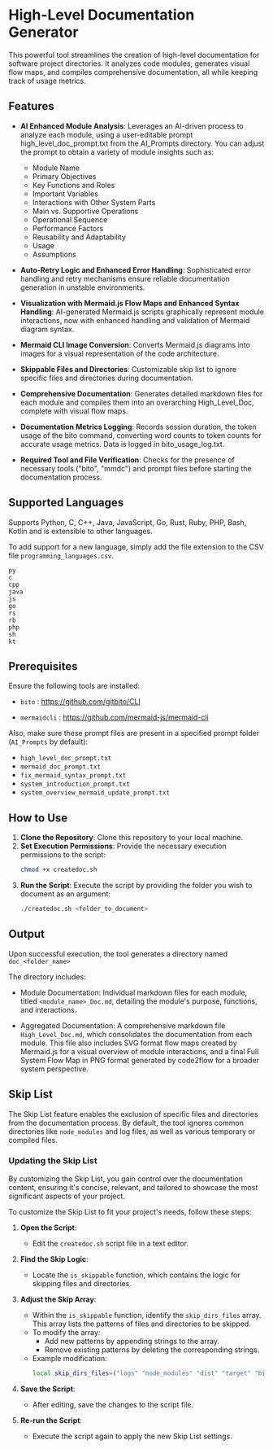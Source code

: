 # High-Level Documentation Generator

This powerful tool streamlines the creation of high-level documentation for software project directories. It analyzes code modules, generates visual flow maps, and compiles comprehensive documentation, all while keeping track of usage metrics.

## Features

- **AI Enhanced Module Analysis**: Leverages an AI-driven process to analyze each module, using a user-editable prompt high_level_doc_prompt.txt from the AI_Prompts directory. You can adjust the prompt to obtain a variety of module insights such as:
   - Module Name
   - Primary Objectives
   - Key Functions and Roles
   - Important Variables
   - Interactions with Other System Parts
   - Main vs. Supportive Operations
   - Operational Sequence
   - Performance Factors
   - Reusability and Adaptability
   - Usage
   - Assumptions

- **Auto-Retry Logic and Enhanced Error Handling**: Sophisticated error handling and retry mechanisms ensure reliable documentation generation in unstable environments.

- **Visualization with Mermaid.js Flow Maps and Enhanced Syntax Handling**: AI-generated Mermaid.js scripts graphically represent module interactions, now with enhanced handling and validation of Mermaid diagram syntax. 

- **Mermaid CLI Image Conversion**: Converts Mermaid.js diagrams into images for a visual representation of the code architecture.

- **Skippable Files and Directories**: Customizable skip list to ignore specific files and directories during documentation.

- **Comprehensive Documentation**: Generates detailed markdown files for each module and compiles them into an overarching High_Level_Doc, complete with visual flow maps. 

- **Documentation Metrics Logging**: Records session duration, the token usage of the bito command, converting word counts to token counts for accurate usage metrics. Data is logged in bito_usage_log.txt.

- **Required Tool and File Verification**: Checks for the presence of necessary tools ("bito", "mmdc") and prompt files before starting the documentation process.

## Supported Languages

Supports Python, C, C++, Java, JavaScript, Go, Rust, Ruby, PHP, Bash, Kotlin and is extensible to other languages.

To add support for a new language, simply add the file extension to the CSV file `programming_languages.csv`.

```
py
c
cpp
java
js
go
rs
rb
php
sh
kt
```

## Prerequisites

Ensure the following tools are installed:

- `bito` : https://github.com/gitbito/CLI

- `mermaidcli` : https://github.com/mermaid-js/mermaid-cli

Also, make sure these prompt files are present in a specified prompt folder (`AI_Prompts` by default):

- `high_level_doc_prompt.txt`
- `mermaid_doc_prompt.txt`
- `fix_mermaid_syntax_prompt.txt`
- `system_introduction_prompt.txt`
- `system_overview_mermaid_update_prompt.txt`

## How to Use

1. **Clone the Repository**: Clone this repository to your local machine.
2. **Set Execution Permissions**: Provide the necessary execution permissions to the script:
   ```bash
   chmod +x createdoc.sh
   ```
3. **Run the Script**: Execute the script by providing the folder you wish to document as an argument:
   ```bash
   ./createdoc.sh <folder_to_document>
   ```

## Output

Upon successful execution, the tool generates a directory named `doc_<folder_name>`

The directory includes:

- Module Documentation: Individual markdown files for each module, titled `<module_name>_Doc.md`, detailing the module's purpose, functions, and interactions.

- Aggregated Documentation: A comprehensive markdown file `High_Level_Doc.md`, which consolidates the documentation from each module. This file also includes SVG format flow maps created by Mermaid.js for a visual overview of module interactions, and a final Full System Flow Map in PNG format generated by code2flow for a broader system perspective.

## Skip List

The Skip List feature enables the exclusion of specific files and directories from the documentation process. By default, the tool ignores common directories like `node_modules` and log files, as well as various temporary or compiled files.

### Updating the Skip List
By customizing the Skip List, you gain control over the documentation content, ensuring it's concise, relevant, and tailored to showcase the most significant aspects of your project.

To customize the Skip List to fit your project's needs, follow these steps:

1. **Open the Script**:
   - Edit the `createdoc.sh` script file in a text editor.

2. **Find the Skip Logic**:
   - Locate the `is_skippable` function, which contains the logic for skipping files and directories.

3. **Adjust the Skip Array**:
   - Within the `is_skippable` function, identify the `skip_dirs_files` array. This array lists the patterns of files and directories to be skipped.
   - To modify the array:
     - Add new patterns by appending strings to the array.
     - Remove existing patterns by deleting the corresponding strings.
   - Example modification:
     ```bash
     local skip_dirs_files=("logs" "node_modules" "dist" "target" "bin" "package-lock.json" "data.json" "build" ".gradle" ".idea" "gradle" "extension.js" "vendor.js" "ngsw.json" "polyfills.js" "init" ".gv" "your_custom_pattern_here")
     ```

4. **Save the Script**:
   - After editing, save the changes to the script file.

5. **Re-run the Script**:
   - Execute the script again to apply the new Skip List settings.
